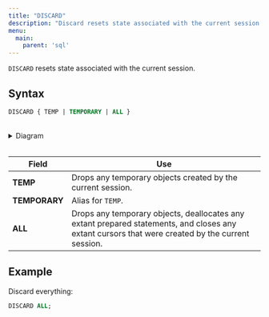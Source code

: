```yaml
---
title: "DISCARD"
description: "Discard resets state associated with the current session."
menu:
  main:
    parent: 'sql'
---
```


`DISCARD` resets state associated with the current session.

## Syntax

```sql
DISCARD { TEMP | TEMPORARY | ALL }
```

<br/>
<details>
<summary>Diagram</summary>
<br>

{{< diagram "discard.svg" >}}

</details>
<br/>

Field | Use
------|-----
**TEMP** | Drops any temporary objects created by the current session.
**TEMPORARY** | Alias for `TEMP`.
**ALL** | Drops any temporary objects, deallocates any extant prepared statements, and closes any extant cursors that were created by the current session.

## Example

Discard everything:
```sql
DISCARD ALL;
```

